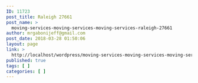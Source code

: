 ```yaml
---
ID: 11723
post_title: Raleigh 27661
post_name: >
  moving-services-moving-services-moving-services-raleigh-27661
author: mrgabonijeff@gmail.com
post_date: 2018-03-28 01:50:06
layout: page
link: >
  http://localhost/wordpress/moving-services-moving-services-moving-services-raleigh-27661/
published: true
tags: [ ]
categories: [ ]
---
```

